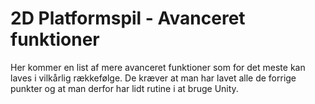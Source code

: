 # 2D Platformspil - Avanceret funktioner

Her kommer en list af mere avanceret funktioner som for det meste kan
laves i vilkårlig rækkefølge. De kræver at man har lavet alle de forrige
punkter og at man derfor har lidt rutine i at bruge Unity.
